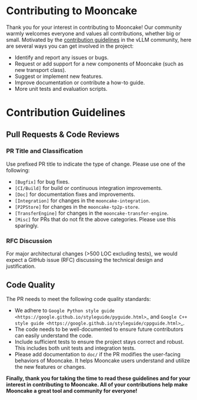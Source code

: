 # Contributing to Mooncake


Thank you for your interest in contributing to Mooncake! Our community warmly welcomes everyone and values all contributions, whether big or small. Motivated by the [contribution guidelines](https://docs.vllm.ai/en/latest/contributing/overview.html) in the vLLM community, here are several ways you can get involved in the project:

- Identify and report any issues or bugs.
- Request or add support for a new components of Mooncake (such as new transport class).
- Suggest or implement new features.
- Improve documentation or contribute a how-to guide.
- More unit tests and evaluation scripts.


# Contribution Guidelines

## Pull Requests & Code Reviews

### PR Title and Classification

Use prefixed PR title to indicate the type of change. Please use one of the following:

- ``[Bugfix]`` for bug fixes.
- ``[CI/Build]`` for build or continuous integration improvements.
- ``[Doc]`` for documentation fixes and improvements.
- ``[Integration]`` for changes in the ``mooncake-integration``.
- ``[P2PStore]`` for changes in the ``mooncake-tp2p-store``.
- ``[TransferEngine]`` for changes in the ``mooncake-transfer-engine``.
- ``[Misc]`` for PRs that do not fit the above categories. Please use this
  sparingly.

### RFC Discussion

For major architectural changes (>500 LOC excluding tests), we would expect a GitHub issue (RFC) discussing the technical design and justification.

## Code Quality

The PR needs to meet the following code quality standards:

- We adhere to `Google Python style guide
  <https://google.github.io/styleguide/pyguide.html>`_ and `Google C++ style guide
  <https://google.github.io/styleguide/cppguide.html>`_.
- The code needs to be well-documented to ensure future contributors can easily understand the code.
- Include sufficient tests to ensure the project stays correct and robust. This includes both unit tests and integration tests.
- Please add documentation to ``doc/`` if the PR modifies the user-facing behaviors of Mooncake. It helps Mooncake users understand and utilize the new features or changes.


**Finally, thank you for taking the time to read these guidelines and for your interest in contributing to Mooncake.
All of your contributions help make Mooncake a great tool and community for everyone!**
